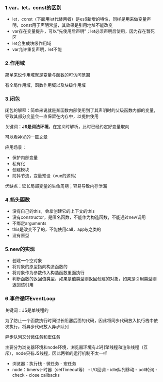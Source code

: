 ### 1.var，let，const的区别
- let，const（下面用let代替两者）是es6新增的特性，同样是用来做变量声明，const用于声明常量，其效果是引用地址不能改变
- var存在变量提升，可以“先使用后声明”；let必须声明后使用，因为存在暂死区
- let会生成块级作用域
- var允许重复声明，let不能

### 2.作用域
简单来说作用域就是变量与函数的可访问范围

有全局作用域，函数作用域以及块级作用域

### 3.闭包

闭包的解释：简单来说就是某函数内部使用到了其声明时的父级函数内部的变量，导致其部分变量会一直保留在内存中，以提供使用

关键词：**JS是词法环境**，在定义时解析，此时已经约定好变量取向

可以看神光的一篇文章

应用场景：
- 保护内部变量
- 私有化
- 创建模块
- 防抖节流，变量预设（vue的源码）

优缺点：延长局部变量的生命周期；容易导致内存泄漏

### 4.箭头函数
- 没有自己的this，会拿创建它的上下文的this
- 没有constructor，是匿名函数，不能作为构造函数，不能通过new调用
- 不绑定arguments
- this是改变不了的，不能使用call，apply之类的
- 没有原型

### 5.new的实现
- 创建一个空对象
- 将对象的原型指向构造函数的
- 将对象作为参数传入构造函数里面执行
- 判断函数的返回值类型，如果是值类型则返回创建的对象，如果是引用类型则返回该引用

### 6.事件循环EventLoop
关键词：JS是单线程的

为了防止一个函数执行时间过长阻塞后面的代码，因此将同步代码放入执行栈中依次执行，将异步代码放入异步队列

异步队列又分微任务和宏任务

主要分为浏览器环境和node环境，浏览器环境有JS引擎线程和渲染线程（互斥），node只有JS线程，因此两者的运行机制不太一样

- 浏览器：执行栈 - 微任务 - 宏任务
- node：timers计时器（setTimeout等） - I/O回调 - idle队列移动 - poll轮询 - check - close callbacks


